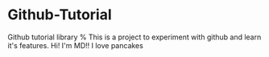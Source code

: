 # Github-Tutorial
Github tutorial library
% This is a project to experiment with github and learn it's features. Hi! I'm MD!!
I love pancakes
